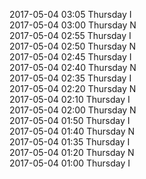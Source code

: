 2017-05-04 03:05 Thursday  I  
2017-05-04 03:00 Thursday  N  
2017-05-04 02:55 Thursday  I  
2017-05-04 02:50 Thursday  N  
2017-05-04 02:45 Thursday  I  
2017-05-04 02:40 Thursday  N  
2017-05-04 02:35 Thursday  I  
2017-05-04 02:20 Thursday  N  
2017-05-04 02:10 Thursday  I  
2017-05-04 02:00 Thursday  N  
2017-05-04 01:50 Thursday  I  
2017-05-04 01:40 Thursday  N  
2017-05-04 01:35 Thursday  I  
2017-05-04 01:20 Thursday  N  
2017-05-04 01:00 Thursday  I  
